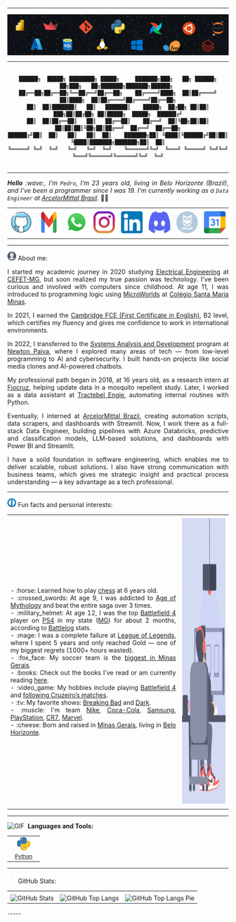 -----

<div>
<img align="center" alt="Header" src="https://github.com/PedroAugusto2101/PedroAugusto2101/blob/main/img/banner.png"/>
</div>

-----

<div align="center">
  
```text

██████╗  █████╗ ████████╗ █████╗     ███████╗███╗   ██╗ ██████╗ ██╗███╗   ██╗███████╗███████╗██████╗ 
██╔══██╗██╔══██╗╚══██╔══╝██╔══██╗    ██╔════╝████╗  ██║██╔════╝ ██║████╗  ██║██╔════╝██╔════╝██╔══██╗
██║  ██║███████║   ██║   ███████║    █████╗  ██╔██╗ ██║██║  ███╗██║██╔██╗ ██║█████╗  █████╗  ██████╔╝
██║  ██║██╔══██║   ██║   ██╔══██║    ██╔══╝  ██║╚██╗██║██║   ██║██║██║╚██╗██║██╔══╝  ██╔══╝  ██╔══██╗
██████╔╝██║  ██║   ██║   ██║  ██║    ███████╗██║ ╚████║╚██████╔╝██║██║ ╚████║███████╗███████╗██║  ██║
╚═════╝ ╚═╝  ╚═╝   ╚═╝   ╚═╝  ╚═╝    ╚══════╝╚═╝  ╚═══╝ ╚═════╝ ╚═╝╚═╝  ╚═══╝╚══════╝╚══════╝╚═╝  ╚═╝
                                                                                                     
```                                        
</div>

-----

</div>

<div align="justify">
<i><b>Hello</b> :wave:, I'm <code>Pedro</code>, I'm 23 years old, living in Belo Horizonte (Brazil), and I've been a programmer since I was 19. I'm currently working as a <code>Data Engineer</code> at <a href="https://brasil.arcelormittal.com/" target="_blank">ArcelorMittal Brasil</a>.</i> &#128104;&#8205;&#128187;<br />
</div>
<div align="center">
<table>
<tr><td align="center" colspan="11"></td></tr> 
<tr>
  <td><a href="https://github.com/PedroAugusto2101" target="_blank"><img src="https://github.com/PedroAugusto2101/PedroAugusto2101/blob/main/img/github4.png" width="50px" height="50px"/></a></td>
  <td><a href="mailto:pedrotiagobh@gmail.com" target="_blank"><img src="https://github.com/PedroAugusto2101/PedroAugusto2101/blob/main/img/gmail2.png" width="50px" height="50px"/></a></td>
  <td><a href="https://wa.me/5531999932101" target="_blank"><img src="https://github.com/PedroAugusto2101/PedroAugusto2101/blob/main/img/wpp2.png" width="50px" height="50px"/></a></td>
  <td><a href="https://www.instagram.com/pedrao.py/" target="_blank"><img src="https://github.com/PedroAugusto2101/PedroAugusto2101/blob/main/img/insta2.png" width="50px" height="50px"/></a></td>
  <td><a href="https://www.linkedin.com/in/pedro-augusto210102/" target="_blank"><img src="https://github.com/PedroAugusto2101/PedroAugusto2101/blob/main/img/linkedin2.png" width="50px" height="50px"/></a></td>
  <td><a href="https://discordapp.com/users/446712354265366538" target="_blank"><img src="https://github.com/PedroAugusto2101/PedroAugusto2101/blob/main/img/discord2.png" width="50px" height="50px"/></a></td>
  <td><a href="https://www.skoob.com.br/usuario/8333176" target="_blank"><img src="https://github.com/PedroAugusto2101/PedroAugusto2101/blob/main/img/skoob2.png" width="50px" height="50px"/></a></td>
  <td><a href="https://calendly.com/pedrotiagobh" target="_blank"><img src="https://github.com/PedroAugusto2101/PedroAugusto2101/blob/main/img/calendar2.png" width="50px" height="50px"/></a></td>
</tr>
<tr><td align="center" colspan="11"></td></tr> 
</table>
</div>

-----

<img height="20" width="20" alt="GIF" src="https://github.com/PedroAugusto2101/PedroAugusto2101/blob/main/img/profile.gif"/> About me:

<div align="justify">
I started my academic journey in 2020 studying <a href="https://www.eng-eletrica.bh.cefetmg.br/" target="_blank">Electrical Engineering</a> at <a href="https://www.cefetmg.br/" target="_blank">CEFET-MG</a>, but soon realized my true passion was technology. I've been curious and involved with computers since childhood. At age 11, I was introduced to programming logic using <a href="http://www.microworlds.com/por/" target="_blank">MicroWorlds</a> at <a href="https://santamaria.pucminas.br/" target="_blank">Colégio Santa Maria Minas</a>.

In 2021, I earned the <a href="https://www.cambridgeenglish.org/exams-and-tests/first/" target="_blank">Cambridge FCE (First Certificate in English)</a>, B2 level, which certifies my fluency and gives me confidence to work in international environments.

In 2022, I transferred to the <a href="https://newtonpaiva.br/cursos/graduacao/analise-e-desenvolvimento-de-sistemas/" target="_blank">Systems Analysis and Development</a> program at <a href="https://newtonpaiva.br/" target="_blank">Newton Paiva</a>, where I explored many areas of tech — from low-level programming to AI and cybersecurity. I built hands-on projects like social media clones and AI-powered chatbots.

My professional path began in 2018, at 16 years old, as a research intern at <a href="https://fiocruz.br/" target="_blank">Fiocruz</a>, helping update data in a mosquito repellent study. Later, I worked as a data assistant at <a href="https://tractebel-engie.com.br/pt" target="_blank">Tractebel Engie</a>, automating internal routines with Python.

Eventually, I interned at <a href="https://brasil.arcelormittal.com/" target="_blank">ArcelorMittal Brazil</a>, creating automation scripts, data scrapers, and dashboards with Streamlit. Now, I work there as a full-stack Data Engineer, building pipelines with Azure Databricks, predictive and classification models, LLM-based solutions, and dashboards with Power BI and Streamlit.

I have a solid foundation in software engineering, which enables me to deliver scalable, robust solutions. I also have strong communication with business teams, which gives me strategic insight and practical process understanding — a key advantage as a tech professional.
</div>

-----

<div>

<img height="20" width="20" alt="GIF" src="https://github.com/PedroAugusto2101/PedroAugusto2101/blob/main/img/4700_info.gif"/> Fun facts and personal interests:

<table>
<tr><td align="center" colspan="2"></td></tr> 
<tr>
<td>
<div align="justify">
<p>
- :horse: Learned how to play <a href="https://www.chess.com/pt" target="_blank">chess</a> at 6 years old.<br />
- :crossed_swords: At age 9, I was addicted to <a href="https://store.steampowered.com/app/266840/Age_of_Mythology_Extended_Edition/" target="_blank">Age of Mythology</a> and beat the entire saga over 3 times.<br />
- :military_helmet: At age 12, I was the top <a href="https://www.ea.com/games/battlefield/battlefield-4" target="_blank">Battlefield 4</a> player on <a href="https://www.playstation.com/pt-br/ps4/" target="_blank">PS4</a> in my state (<a href="https://www.google.com/search?q=minas+gerais+brazil" target="_blank">MG</a>) for about 2 months, according to <a href="https://battlelog.battlefield.com/bf4/" target="_blank">Battlelog</a> stats.<br />
- :mage: I was a complete failure at <a href="https://www.leagueoflegends.com/pt-br/" target="_blank">League of Legends</a>, where I spent 5 years and only reached Gold — one of my biggest regrets (1000+ hours wasted).<br />
- :fox_face: My soccer team is the <a href="https://www.cruzeiro.com.br/" target="_blank">biggest in Minas Gerais</a>.<br />
- :books: Check out the books I’ve read or am currently reading <a href="https://www.skoob.com.br/usuario/8333176" target="_blank">here</a>.<br />
- :video_game: My hobbies include playing <a href="https://www.ea.com/games/battlefield/battlefield-4" target="_blank">Battlefield 4</a> and <a href="https://www.google.com/search?q=calend%C3%A1rio+cruzeiro" target="_blank">following Cruzeiro’s matches</a>.<br />
- :tv: My favorite shows: <a href="https://www.imdb.com/pt/title/tt0903747/" target="_blank">Breaking Bad</a> and <a href="https://www.imdb.com/pt/title/tt5753856/" target="_blank">Dark</a>.<br />
- :muscle: I'm team <a href="https://www.nike.com/" target="_blank">Nike</a>, <a href="https://www.coca-cola.com/" target="_blank">Coca-Cola</a>, <a href="https://www.samsung.com/" target="_blank">Samsung</a>, <a href="https://www.playstation.com/" target="_blank">PlayStation</a>, <a href="https://youtu.be/Cl6e47xqEb8?si=o0TzRbn1jsUQAE60&t=2" target="_blank">CR7</a>, <a href="https://youtu.be/TWB31WFomz4?si=LA0VWOdoEY2T-xdi&t=61" target="_blank">Marvel</a>.<br />
- :cheese: Born and raised in <a href="https://maps.app.goo.gl/FY9dCHAyYMzM3x2A6" target="_blank">Minas Gerais</a>, living in <a href="https://maps.app.goo.gl/thqLDGvQCcGqY6tX7" target="_blank">Belo Horizonte</a>.<br />
</p>
</div>
</td>
<td>
<div>
<img alt="GIF" src="https://github.com/PedroAugusto2101/PedroAugusto2101/blob/main/img/developer.gif" width="340px" height="650px"/>
</div>
</td>
</tr>
<tr><td align="center" colspan="2"></td></tr> 
</table>

</div>

-----

<div>
<p>
  <img height="20" width="20" alt="GIF" src="https://joaopauloaramuni.github.io/image/skills.gif?raw=true"/>
  &nbsp;<strong>Languages and Tools:</strong>
</p>

<table>
  <tr>
    <td align="center" width="60">
      <a href="https://github.com/PedroAugusto2101/python" target="_blank">
        <img width="32" height="32" src="https://github.com/PedroAugusto2101/PedroAugusto2101/blob/main/img/python.png"/>
        <br/>
        <span style="font-size: 12px;">Python</span>
      </a>
    </td>
  </tr>
</table>
</div>


-----

<div>
<img height="20" width="20" alt="GIF" src="https://github.com/PedroAugusto2101/PedroAugusto2101/blob/main/img/graphic.gif"/> GitHub Stats:

<div align="center">
<table>
<tr><td align="center" colspan="3"></td></tr> 
<tr>
  <td>
    <img alt="GitHub Stats" src="https://github-readme-stats.vercel.app/api?username=PedroAugusto2101&show=reviews,discussions_started,discussions_answered,prs_merged,prs_merged_percentage&rank_icon=percentile&theme=dark&locale=en&card_width=480"/>
  </td>
  <td>
    <img alt="GitHub Top Langs" src="https://github-readme-stats.vercel.app/api/top-langs/?username=PedroAugusto2101&theme=dark&locale=en&langs_count=7"/>
  </td>
  <td>
    <img alt="GitHub Top Langs Pie" src="https://github-readme-stats.vercel.app/api/top-langs/?username=PedroAugusto2101&layout=pie&theme=dark&locale=en"/>
  </td>
</tr>
</table>
</div>
</div>
-----

                                                                                                                                                              

